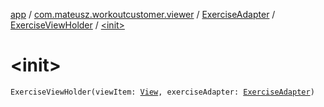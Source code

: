 [app](../../../index.md) / [com.mateusz.workoutcustomer.viewer](../../index.md) / [ExerciseAdapter](../index.md) / [ExerciseViewHolder](index.md) / [&lt;init&gt;](./-init-.md)

# &lt;init&gt;

`ExerciseViewHolder(viewItem: `[`View`](https://developer.android.com/reference/android/view/View.html)`, exerciseAdapter: `[`ExerciseAdapter`](../index.md)`)`